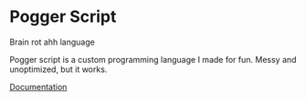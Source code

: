 # Pogger Script
Brain rot ahh language

Pogger script is a custom programming language I made for fun. Messy and unoptimized, but it works.


[Documentation](./docs/README.md)
